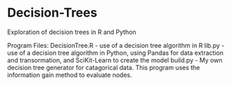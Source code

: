 # Decision-Trees
Exploration of decision trees in R and Python

Program Files:
	DecisionTree.R - use of a decision tree algorithm in R
  lib.py - use of a decision tree algorithm in Python, using Pandas for data extraction and transormation, and SciKit-Learn to create the model
	build.py - My own decision tree generator for catagorical data. This program uses the information gain method to evaluate nodes.

